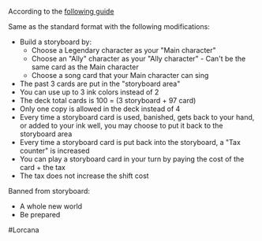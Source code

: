 According to the [following guide](https://youtu.be/L0igr0tf4Ik)

Same as the standard format with the following modifications: 
* Build a storyboard by:
  * Choose a Legendary character as your "Main character"
  * Choose an "Ally" character as your "Ally character" - Can't be the same card as the Main character
  * Choose a song card that your Main character can sing
* The past 3 cards are put in the "storyboard area"
* You can use up to 3 ink colors instead of 2
* The deck total cards is 100 = (3 storyboard + 97 card)
* Only one copy is allowed in the deck instead of 4
* Every time a storyboard card is used, banished, gets back to your hand, or added to your ink well, you may choose to put it back to the storyboard area
* Every time a storyboard card is put back into the storyboard, a "Tax counter" is increased
* You can play a storyboard card in your turn by paying the cost of the card + the tax
* The tax does not increase the shift cost

Banned from storyboard: 
* A whole new world
* Be prepared


#Lorcana
